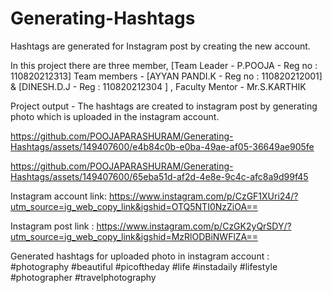 # Generating-Hashtags
Hashtags are generated for Instagram post by creating the new account.

In this project there are three member,
[Team Leader - P.POOJA - Reg no : 110820212313] Team members - [AYYAN PANDI.K - Reg no : 110820212001] & [DINESH.D.J -  Reg : 110820212304 ] , Faculty Mentor - Mr.S.KARTHIK 

Project output - The hashtags are created to instagram post by generating photo which is uploaded in the instagram account.

https://github.com/POOJAPARASHURAM/Generating-Hashtags/assets/149407600/e4b84c0b-e0ba-49ae-af05-36649ae905fe


https://github.com/POOJAPARASHURAM/Generating-Hashtags/assets/149407600/65eba51d-af2d-4e8e-9c4c-afc8a9d99f45

Instagram account link: https://www.instagram.com/p/CzGF1XUri24/?utm_source=ig_web_copy_link&igshid=OTQ5NTI0NzZiOA==

Instagram post link : https://www.instagram.com/p/CzGK2yQrSDY/?utm_source=ig_web_copy_link&igshid=MzRlODBiNWFlZA==

Generated hashtags for uploaded photo in instagram account : #photography #beautiful #picoftheday #life #instadaily #lifestyle #photographer #travelphotography
